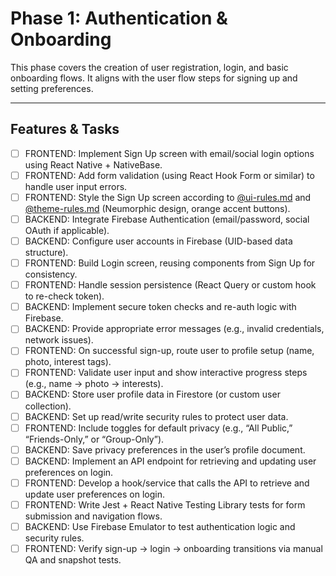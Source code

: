 # Phase 1: Authentication & Onboarding

This phase covers the creation of user registration, login, and basic onboarding flows. It aligns with the user flow steps for signing up and setting preferences.

---

## Features & Tasks

- [ ] FRONTEND: Implement Sign Up screen with email/social login options using React Native + NativeBase.
- [ ] FRONTEND: Add form validation (using React Hook Form or similar) to handle user input errors.
- [ ] FRONTEND: Style the Sign Up screen according to [@ui-rules.md](../rules/ui-rules.md) and [@theme-rules.md](../rules/theme-rules.md) (Neumorphic design, orange accent buttons).
- [ ] BACKEND: Integrate Firebase Authentication (email/password, social OAuth if applicable).
- [ ] BACKEND: Configure user accounts in Firebase (UID-based data structure).
- [ ] FRONTEND: Build Login screen, reusing components from Sign Up for consistency.
- [ ] FRONTEND: Handle session persistence (React Query or custom hook to re-check token).
- [ ] BACKEND: Implement secure token checks and re-auth logic with Firebase.
- [ ] BACKEND: Provide appropriate error messages (e.g., invalid credentials, network issues).
- [ ] FRONTEND: On successful sign-up, route user to profile setup (name, photo, interest tags).
- [ ] FRONTEND: Validate user input and show interactive progress steps (e.g., name → photo → interests).
- [ ] BACKEND: Store user profile data in Firestore (or custom user collection).
- [ ] BACKEND: Set up read/write security rules to protect user data.
- [ ] FRONTEND: Include toggles for default privacy (e.g., “All Public,” “Friends-Only,” or “Group-Only”).
- [ ] BACKEND: Save privacy preferences in the user’s profile document.
- [ ] BACKEND: Implement an API endpoint for retrieving and updating user preferences on login.
- [ ] FRONTEND: Develop a hook/service that calls the API to retrieve and update user preferences on login.
- [ ] FRONTEND: Write Jest + React Native Testing Library tests for form submission and navigation flows.
- [ ] BACKEND: Use Firebase Emulator to test authentication logic and security rules.
- [ ] FRONTEND: Verify sign-up → login → onboarding transitions via manual QA and snapshot tests.
